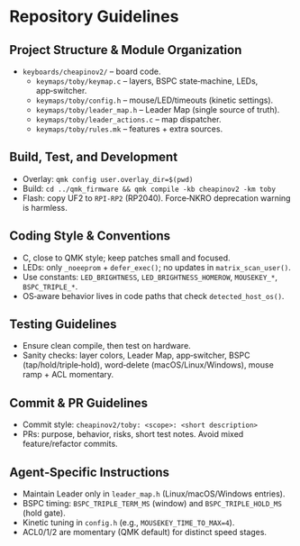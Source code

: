 # Repository Guidelines

## Project Structure & Module Organization
- `keyboards/cheapinov2/` – board code.
  - `keymaps/toby/keymap.c` – layers, BSPC state‑machine, LEDs, app‑switcher.
  - `keymaps/toby/config.h` – mouse/LED/timeouts (kinetic settings).
  - `keymaps/toby/leader_map.h` – Leader Map (single source of truth).
  - `keymaps/toby/leader_actions.c` – map dispatcher.
  - `keymaps/toby/rules.mk` – features + extra sources.

## Build, Test, and Development
- Overlay: `qmk config user.overlay_dir=$(pwd)`
- Build: `cd ../qmk_firmware && qmk compile -kb cheapinov2 -km toby`
- Flash: copy UF2 to `RPI-RP2` (RP2040). Force‑NKRO deprecation warning is harmless.

## Coding Style & Conventions
- C, close to QMK style; keep patches small and focused.
- LEDs: only `_noeeprom` + `defer_exec()`; no updates in `matrix_scan_user()`.
- Use constants: `LED_BRIGHTNESS`, `LED_BRIGHTNESS_HOMEROW`, `MOUSEKEY_*`, `BSPC_TRIPLE_*`.
- OS‑aware behavior lives in code paths that check `detected_host_os()`.

## Testing Guidelines
- Ensure clean compile, then test on hardware.
- Sanity checks: layer colors, Leader Map, app‑switcher, BSPC (tap/hold/triple‑hold), word‑delete (macOS/Linux/Windows), mouse ramp + ACL momentary.

## Commit & PR Guidelines
- Commit style: `cheapinov2/toby: <scope>: <short description>`
- PRs: purpose, behavior, risks, short test notes. Avoid mixed feature/refactor commits.

## Agent‑Specific Instructions
- Maintain Leader only in `leader_map.h` (Linux/macOS/Windows entries).
- BSPC timing: `BSPC_TRIPLE_TERM_MS` (window) and `BSPC_TRIPLE_HOLD_MS` (hold gate).
- Kinetic tuning in `config.h` (e.g., `MOUSEKEY_TIME_TO_MAX=4`).
- ACL0/1/2 are momentary (QMK default) for distinct speed stages.
